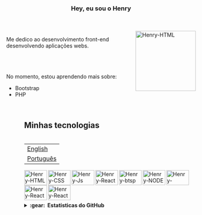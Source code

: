 ### <p align='center'> Hey, eu sou o Henry </p>
<br>
<br>
<img align="right" alt="Henry-HTML" height="160" src="https://user-images.githubusercontent.com/96191361/150234577-be3d3e67-6327-460f-a17e-c98e14351022.gif">
<p>Me dedico ao desenvolvimento front-end desenvolvendo aplicações webs.</p>
<br>
<br>
<br>
No momento, estou aprendendo mais sobre:
<br>
<ul>
  <li> Bootstrap </li>
  <li> PHP </li>
  
<ul>

<br>  
  
## <p> Minhas tecnologias </p>
<table align="right">
 <tr><td><a href="README_en.md">English</a></td></tr>
 <tr><td><a href="README.md">Português</a></td></tr>
</table>
  <img align="left" alt="Henry-HTML" height="40" width="60" src="https://cdn.jsdelivr.net/gh/devicons/devicon@latest/icons/html5/html5-original.svg">
  <img align="left" alt="Henry-CSS" height="40" width="60" src="https://cdn.jsdelivr.net/gh/devicons/devicon@latest/icons/css3/css3-original.svg">
  <img align="left" alt="Henry-Js" height="40" width="60" src="https://cdn.jsdelivr.net/gh/devicons/devicon@latest/icons/javascript/javascript-original.svg">
  <img align="left" alt="Henry-React" height="40" width="60" src="https://cdn.jsdelivr.net/gh/devicons/devicon@latest/icons/react/react-original.svg" />
  <img align="left" alt="Henry-btsp" height="40" width="60" src="https://cdn.jsdelivr.net/gh/devicons/devicon@latest/icons/bootstrap/bootstrap-original.svg">

 
  <br>
  <br>
  <br>
  <img align="left" alt="Henry-NODE" height="40" width="60" src="https://cdn.jsdelivr.net/gh/devicons/devicon@latest/icons/nodejs/nodejs-original-wordmark.svg" />
  <img align="left" alt="Henry-Phyton" height="40" width="60" src="https://cdn.jsdelivr.net/gh/devicons/devicon@latest/icons/python/python-original-wordmark.svg" />
  <img align="left" alt="Henry-React" height="40" width="60" src="https://cdn.jsdelivr.net/gh/devicons/devicon@latest/icons/php/php-original.svg" />
  <img align="left" alt="Henry-React" height="40" width="60" src="https://cdn.jsdelivr.net/gh/devicons/devicon@latest/icons/mysql/mysql-original-wordmark.svg" />

  
  <br>
  <br>
  <br>
  <br>
  <br>
  <br>
  <br>
  <details>
  <summary><b>:gear: &nbsp;Estatisticas do GitHub</b></summary>
  <br/>
    <div align="left">
      <img height="127px" src="https://github-readme-stats.vercel.app/api?username=HenryGabriell&hide_title=true&hide_border=true&show_icons=true&include_all_commits=true&count_private=true&line_height=21&theme=tokyonight" /> 
      <img height="108px" src="https://github-readme-stats.vercel.app/api/top-langs/?username=HenryGabriell&layout=compact&langs_count=7&theme=tokyonight&hide_title=true&hide_border=true"/>
    </div>
</details>
  <br>
  

  
